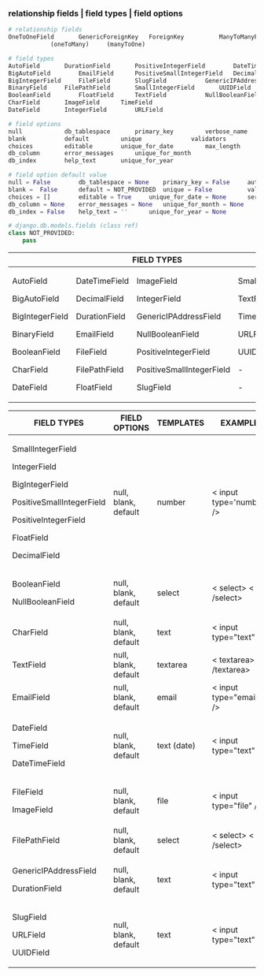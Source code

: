 ### relationship fields | field types | field options
```python
# relationship fields
OneToOneField		GenericForeignKey	ForeignKey			ManyToManyField
			(oneToMany)		(manyToOne)

# field types
AutoField		DurationField		PositiveIntegerField		DateTimeField
BigAutoField		EmailField		PositiveSmallIntegerField	DecimalField
BigIntegerField		FileField		SlugField			GenericIPAddressField
BinaryField		FilePathField		SmallIntegerField		UUIDField
BooleanField		FloatField		TextField			NullBooleanField
CharField		ImageField		TimeField
DateField		IntegerField		URLField

# field options
null			db_tablespace		primary_key			verbose_name
blank			default			unique				validators
choices			editable		unique_for_date			max_length
db_column		error_messages		unique_for_month
db_index		help_text		unique_for_year

# field option default value
null = False		db_tablespace = None	primary_key = False		auto_created = False
blank =  False		default = NOT_PROVIDED	unique = False			validators = []
choices = []		editable = True		unique_for_date = None		serialize = True
db_column = None	error_messages = None	unique_for_month = None		max_length = None
db_index = False	help_text = ''		unique_for_year = None

# django.db.models.fields (class ref)
class NOT_PROVIDED:
    pass
```

<table>
    <thead>
        <tr>
            <th colspan=4>FIELD TYPES</th>
			<th></th>
			<th colspan=3>FIELD OPTIONS</th>
        </tr>
    </thead>
    <tbody>
		<tr>
            <td>
		    	<p>AutoField</p>
				<p>BigAutoField</p>
				<p>BigIntegerField</p>
				<p>BinaryField</p>
				<p>BooleanField</p>
				<p>CharField</p>
				<p>DateField</p>
			</td>
			<td>
				<p>DateTimeField</p>
				<p>DecimalField</p>
				<p>DurationField</p>
				<p>EmailField</p>
				<p>FileField</p>
				<p>FilePathField</p>
				<p>FloatField</p>
			</td>
			<td>
				<p>ImageField</p>
				<p>IntegerField</p>
				<p>GenericIPAddressField</p>
				<p>NullBooleanField</p>
				<p>PositiveIntegerField</p>
				<p>PositiveSmallIntegerField</p>
				<p>SlugField</p>
			</td>
			<td>
				<p>SmallIntegerField</p>
				<p>TextField</p>
				<p>TimeField</p>
				<p>URLField</p>
				<p>UUIDField</p>
				<p>-</p>
				<p>-</p>
			</td>
			<td></td>
			<td>
				<p>null</p>
				<p>blank</p>
				<p>choices</p>
				<p>db_column</p>
				<p>db_index</p>
				<p>db_tablespace</p>
				<p>default</p>
			</td>
			<td>
				<p>editable</p>
				<p>error_messages</p>
				<p>help_text</p>
				<p>primary_key</p>
				<p>unique</p>
				<p>unique_for_date</p>
				<p>unique_for_month</p>
			</td>
			<td>
				<p>unique_for_year</p>
				<p>verbose_name</p>
				<p>validators</p>
				<p>-</p>
				<p>-</p>
				<p>-</p>
				<p>-</p>
			</td>
        </tr>
    </tbody>
</table>


<table>
    <thead>
        <tr>
            <th>FIELD TYPES</th>
            <th>FIELD OPTIONS</th>
			<th>TEMPLATES</th>
			<th>EXAMPLE</th>
        </tr>
    </thead>
    <tbody>
		<tr>
            <td>
		    	<p>SmallIntegerField</p>
				<p>IntegerField</p>
				<p>BigIntegerField</p>
				<p>PositiveSmallIntegerField</p>
				<p>PositiveIntegerField</p>
				<p>FloatField</p>
				<p>DecimalField</p>
			</td>
			<td>
				null, blank, default
			</td>
			<td>
				number
			</td>
			<td>	
				< input type='number' />
			</td>
        </tr>
		<tr>
            <td>
		    	<p>BooleanField</p>
				<p>NullBooleanField</p>
			</td>
			<td>
				null, blank, default
			</td>
			<td>
				select
			</td>
			<td>
				< select> < /select>
			</td>
        </tr>
		<tr>
            <td>
		    	<p>CharField</p>
			</td>
			<td>
				null, blank, default
			</td>
			<td>
				text
			</td>
			<td>
				< input type="text" />
			</td>
        </tr>
		<tr>
            <td>
		    	<p>TextField</p>
			</td>
			<td>
				null, blank, default
			</td>
			<td>
				textarea
			</td>
			<td>
				< textarea> < /textarea>
			</td>
        </tr>
		<tr>
            <td>
		    	<p>EmailField</p>
			</td>
			<td>
				null, blank, default
			</td>
			<td>
				email
			</td>
			<td>
				< input type="email" />
			</td>
        </tr>
		<tr>
            <td>
		    	<p>DateField</p>
				<p>TimeField</p>
				<p>DateTimeField</p>
			</td>
			<td>
				null, blank, default
			</td>
			<td>
				text (date)
			</td>
			<td>
				< input type="text" />
			</td>
        </tr>
		<tr>
            <td>
		    	<p>FileField</p>
				<p>ImageField</p>
			</td>
			<td>
				null, blank, default
			</td>
			<td>
				file
			</td>
			<td>
				< input type="file" />
			</td>
        </tr>
		<tr>
            <td>
		    	<p>FilePathField</p>
			</td>
			<td>
				null, blank, default
			</td>
			<td>
				select
			</td>
			<td>
				< select> < /select>
			</td>
        </tr>
		<tr>
            <td>
		    	<p>GenericIPAddressField</p>
				<p>DurationField</p>
			</td>
			<td>
				null, blank, default
			</td>
			<td>
				text
			</td>
			<td>
				< input type="text" />
			</td>
        </tr>
		<tr>
            <td>
		    	<p>SlugField</p>
				<p>URLField</p>
				<p>UUIDField</p>
			</td>
			<td>
				null, blank, default
			</td>
			<td>
				text
			</td>
			<td>
				< input type="text" />
			</td>
        </tr>
    </tbody>
</table>
